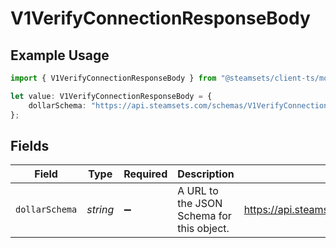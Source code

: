 # V1VerifyConnectionResponseBody

## Example Usage

```typescript
import { V1VerifyConnectionResponseBody } from "@steamsets/client-ts/models/components";

let value: V1VerifyConnectionResponseBody = {
    dollarSchema: "https://api.steamsets.com/schemas/V1VerifyConnectionResponseBody.json",
};
```

## Fields

| Field                                                                 | Type                                                                  | Required                                                              | Description                                                           | Example                                                               |
| --------------------------------------------------------------------- | --------------------------------------------------------------------- | --------------------------------------------------------------------- | --------------------------------------------------------------------- | --------------------------------------------------------------------- |
| `dollarSchema`                                                        | *string*                                                              | :heavy_minus_sign:                                                    | A URL to the JSON Schema for this object.                             | https://api.steamsets.com/schemas/V1VerifyConnectionResponseBody.json |